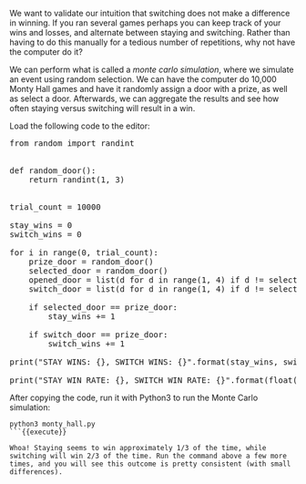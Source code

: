 We want to validate our intuition that switching does not make a difference in winning. If you ran several games perhaps you can keep track of your wins and losses, and alternate between staying and switching. Rather than having to do this manually for a tedious number of repetitions, why not have the computer do it? 

We can perform what is called a *monte carlo simulation*, where we simulate an event using random selection. We can have the computer do 10,000 Monty Hall games and have it randomly assign a door with a prize, as well as select a door. Afterwards, we can aggregate the results and see how often staying versus switching will result in a win. 


Load the following code to the editor: 

<pre class="file" data-filename="monty_hall.py" data-target="replace">
from random import randint


def random_door():
    return randint(1, 3)


trial_count = 10000

stay_wins = 0
switch_wins = 0

for i in range(0, trial_count):
    prize_door = random_door()
    selected_door = random_door()
    opened_door = list(d for d in range(1, 4) if d != selected_door and d != prize_door)[0]
    switch_door = list(d for d in range(1, 4) if d != selected_door and d != opened_door)[0]

    if selected_door == prize_door:
        stay_wins += 1

    if switch_door == prize_door:
        switch_wins += 1

print("STAY WINS: {}, SWITCH WINS: {}".format(stay_wins, switch_wins))

print("STAY WIN RATE: {}, SWITCH WIN RATE: {}".format(float(stay_wins)/float(trial_count), float(switch_wins)/float(trial_count)))
</pre>

After copying the code, run it with Python3 to run the Monte Carlo simulation: 

```
python3 monty_hall.py
```{{execute}}

Whoa! Staying seems to win approximately 1/3 of the time, while switching will win 2/3 of the time. Run the command above a few more times, and you will see this outcome is pretty consistent (with small differences). 
